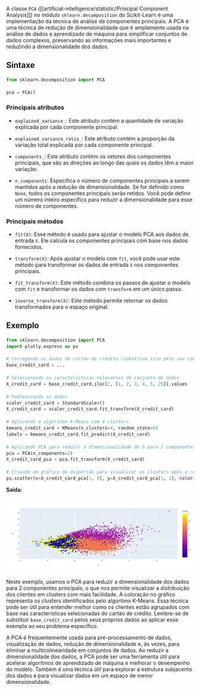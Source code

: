 A classe `PCA` ([[artificial-intelligence/statistic/Principal Component Analysis]]) no módulo `sklearn.decomposition` do Scikit-Learn é uma implementação da técnica de análise de componentes principais. A PCA é uma técnica de redução de dimensionalidade que é amplamente usada na análise de dados e aprendizado de máquina para simplificar conjuntos de dados complexos, preservando as informações mais importantes e reduzindo a dimensionalidade dos dados.
## Sintaxe

```python
from sklearn.decomposition import PCA

pca = PCA()
```

### Principais atributos

- `explained_variance_`: Este atributo contém a quantidade de variação explicada por cada componente principal.

- `explained_variance_ratio_`: Este atributo contém a proporção da variação total explicada por cada componente principal.

- `components_`: Este atributo contém os vetores dos componentes principais, que são as direções ao longo das quais os dados têm a maior variação.

- `n_components`: Especifica o número de componentes principais a serem mantidos após a redução de dimensionalidade. Se for definido como `None`, todos os componentes principais serão retidos. Você pode definir um número inteiro específico para reduzir a dimensionalidade para esse número de componentes.

### Principais métodos

- `fit(X)`: Esse método é usado para ajustar o modelo PCA aos dados de entrada `X`. Ele calcula os componentes principais com base nos dados fornecidos.

- `transform(X)`: Após ajustar o modelo com `fit`, você pode usar este método para transformar os dados de entrada `X` nos componentes principais.

- `fit_transform(X)`: Este método combina os passos de ajustar o modelo com `fit` e transformar os dados com `transform` em um único passo.

- `inverse_transform(X)`: Este método permite retornar os dados transformados para o espaço original.

## Exemplo

```python
from sklearn.decomposition import PCA
import plotly.express as px

# Carregando os dados do cartão de crédito (substitua isso pelo seu conjunto de dados real)
base_credit_card = ...

# Selecionando as características relevantes do conjunto de dados
X_credit_card = base_credit_card.iloc[:, [1, 2, 3, 4, 5, 25]].values

# Padronizando os dados
scaler_credit_card = StandardScaler()
X_credit_card = scaler_credit_card.fit_transform(X_credit_card)

# Aplicando o algoritmo K-Means com 4 clusters
kmeans_credit_card = KMeans(n_clusters=4, random_state=0)
labels = kmeans_credit_card.fit_predict(X_credit_card)

# Aplicando PCA para reduzir a dimensionalidade de 6 para 2 componentes principais
pca = PCA(n_components=2)
X_credit_card_pca = pca.fit_transform(X_credit_card)

# Criando um gráfico de dispersão para visualizar os clusters após a redução de dimensionalidade
px.scatter(x=X_credit_card_pca[:, 0], y=X_credit_card_pca[:, 1], color=labels)
```

**Saída:**

![](./assets/pca-plot.png)

Neste exemplo, usamos o PCA para reduzir a dimensionalidade dos dados para 2 componentes principais, o que nos permite visualizar a distribuição dos clientes em clusters com mais facilidade. A coloração no gráfico representa os clusters identificados pelo algoritmo K-Means. Essa técnica pode ser útil para entender melhor como os clientes estão agrupados com base nas características selecionadas do cartão de crédito. Lembre-se de substituir `base_credit_card` pelos seus próprios dados ao aplicar esse exemplo ao seu problema específico.

A PCA é frequentemente usada para pré-processamento de dados, visualização de dados, redução de dimensionalidade e, às vezes, para eliminar a multicolinearidade em conjuntos de dados. Ao reduzir a dimensionalidade dos dados, a PCA pode ser uma ferramenta útil para acelerar algoritmos de aprendizado de máquina e melhorar o desempenho do modelo. Também é uma técnica útil para explorar a estrutura subjacente dos dados e para visualizar dados em um espaço de menor dimensionalidade.